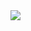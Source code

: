 <img align="center" src="https://github-readme-stats.vercel.app/api?username=lewis-hanson&theme=synthwave&show_icons=true" />
